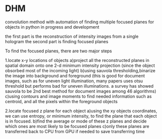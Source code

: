 # DHM
convolution method with automation of finding multiple focused planes for objects in python
in progress and development

the first part is the reconstruction of intensity images from a single hologram
the second part is finding focused planes 

To find the focused planes, there are two major steps

1.locate x-y locations of objects
a)project all the reconstructed planes in spatial domain onto one 2-d minimum intensity projection 
(since the object obsorbed most of the incoming light)
b)using sauvola thresholding,binarize the image into background and foreground
(this is good for document images, such as for uneven light illumination, many papers uses otsu 
threshold but performs bad for uneven illuminations. a survey has showed sauvola to be 2nd best method for document images
among 46 algorithms)
c)using contours and image moments to find needed information such as centroid, and all the pixels within the foreground objects

2.locate focused z plane for each object 
a)using the xy objects coordinates, we can use entropy, or minimum intensity, to find the plane that each 
object is in focused.
b)find the average or mode of these z planes and decide which ones are most likely to be focused planes
c)only these planes are transferred back to CPU from GPU if needed to save transferring time

